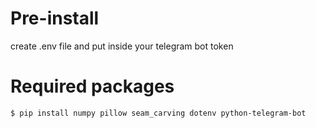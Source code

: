 # Pre-install
create .env file and put inside your telegram bot token

# Required packages
```$ pip install numpy pillow seam_carving dotenv python-telegram-bot```